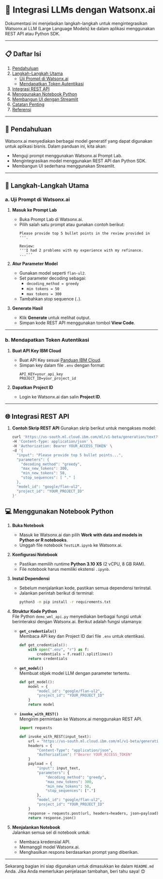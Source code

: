# 🚀 Integrasi LLMs dengan Watsonx.ai

Dokumentasi ini menjelaskan langkah-langkah untuk mengintegrasikan Watsonx.ai LLM (Large Language Models) ke dalam aplikasi menggunakan REST API atau Python SDK.

---

## 📋 Daftar Isi

1. [Pendahuluan](#-pendahuluan)
2. [Langkah-Langkah Utama](#-langkah-langkah-utama)
   - [Uji Prompt di Watsonx.ai](#a-uji-prompt-di-watsonxai)
   - [Mendapatkan Token Autentikasi](#b-mendapatkan-token-autentikasi)
3. [Integrasi REST API](#-integrasi-rest-api)
4. [Menggunakan Notebook Python](#-menggunakan-notebook-python)
5. [Membangun UI dengan Streamlit](#-membangun-ui-dengan-streamlit)
6. [Catatan Penting](#-catatan-penting)
7. [Referensi](#-referensi)

---

## 📝 Pendahuluan

Watsonx.ai menyediakan berbagai model generatif yang dapat digunakan untuk aplikasi bisnis. Dalam panduan ini, kita akan:
- Menguji prompt menggunakan Watsonx.ai Prompt Lab.
- Mengintegrasikan model menggunakan REST API dan Python SDK.
- Membangun UI sederhana menggunakan Streamlit.

---

## 🔧 Langkah-Langkah Utama

### **a. Uji Prompt di Watsonx.ai**
1. **Masuk ke Prompt Lab**
   - Buka Prompt Lab di Watsonx.ai.
   - Pilih salah satu prompt atau gunakan contoh berikut:
     ```plaintext
     Please provide top 5 bullet points in the review provided in '''.

     Review:
     '''I had 2 problems with my experience with my refinance. ...'''
     ```

2. **Atur Parameter Model**
   - Gunakan model seperti `flan-ul2`.
   - Set parameter decoding sebagai:
     - `decoding_method = greedy`
     - `min tokens = 50`
     - `max tokens = 300`
   - Tambahkan stop sequence (`.`).

3. **Generate Hasil**
   - Klik **Generate** untuk melihat output.
   - Simpan kode REST API menggunakan tombol **View Code**.

---

### **b. Mendapatkan Token Autentikasi**
1. **Buat API Key IBM Cloud**
   - Buat API Key sesuai [Panduan IBM Cloud](https://cloud.ibm.com/docs/account?topic=account-userapikey).
   - Simpan key dalam file `.env` dengan format:
     ```
     API_KEY=your_api_key
     PROJECT_ID=your_project_id
     ```

2. **Dapatkan Project ID**
   - Login ke Watsonx.ai dan salin **Project ID**.

---

## 🌐 Integrasi REST API

1. **Contoh Skrip REST API**
   Gunakan skrip berikut untuk mengakses model:
   ```bash
   curl 'https://us-south.ml.cloud.ibm.com/ml/v1-beta/generation/text?...' \
   -H 'Content-Type: application/json' \
   -H 'Authorization: Bearer YOUR_ACCESS_TOKEN' \
   -d '{
     "input": "Please provide top 5 bullet points...",
     "parameters": {
       "decoding_method": "greedy",
       "max_new_tokens": 300,
       "min_new_tokens": 50,
       "stop_sequences": [ "." ]
     },
     "model_id": "google/flan-ul2",
     "project_id": "YOUR_PROJECT_ID"
   }'
## 💻 Menggunakan Notebook Python

1. **Buka Notebook**
   - Masuk ke Watsonx.ai dan pilih **Work with data and models in Python or R notebooks**.
   - Unggah file notebook `TestLLM.ipynb` ke Watsonx.ai.

2. **Konfigurasi Notebook**
   - Pastikan memilih runtime **Python 3.10 XS** (2 vCPU, 8 GB RAM).
   - File notebook harus memiliki ekstensi `.ipynb`.

3. **Instal Dependensi**
   - Sebelum menjalankan kode, pastikan semua dependensi terinstal.
   - Jalankan perintah berikut di terminal:
     ```bash
     python3 -m pip install -r requirements.txt
     ```

4. **Struktur Kode Python**  
   File Python `demo_wml_api.py` menyediakan berbagai fungsi untuk berinteraksi dengan Watsonx.ai. Berikut adalah fungsi utamanya:

   - **`get_credentials()`**  
     Membaca API key dan Project ID dari file `.env` untuk otentikasi.
     ```python
     def get_credentials():
         with open(".env", "r") as f:
             credentials = f.read().splitlines()
         return credentials
     ```

   - **`get_model()`**  
     Membuat objek model LLM dengan parameter tertentu.
     ```python
     def get_model():
         model = {
             "model_id": "google/flan-ul2",
             "project_id": "YOUR_PROJECT_ID"
         }
         return model
     ```

   - **`invoke_with_REST()`**  
     Mengirim permintaan ke Watsonx.ai menggunakan REST API.
     ```python
     import requests

     def invoke_with_REST(input_text):
         url = "https://us-south.ml.cloud.ibm.com/ml/v1-beta/generation/text"
         headers = {
             "Content-Type": "application/json",
             "Authorization": f"Bearer YOUR_ACCESS_TOKEN"
         }
         payload = {
             "input": input_text,
             "parameters": {
                 "decoding_method": "greedy",
                 "max_new_tokens": 300,
                 "min_new_tokens": 50,
                 "stop_sequences": ["."]
             },
             "model_id": "google/flan-ul2",
             "project_id": "YOUR_PROJECT_ID"
         }
         response = requests.post(url, headers=headers, json=payload)
         return response.json()
     ```

5. **Menjalankan Notebook**  
   Jalankan semua sel di notebook untuk:
   - Membaca kredensial API.
   - Memanggil model Watsonx.ai.
   - Menghasilkan respons berdasarkan prompt yang diberikan.

---

Sekarang bagian ini siap digunakan untuk dimasukkan ke dalam `README.md` Anda. Jika Anda memerlukan penjelasan tambahan, beri tahu saya! 😊


